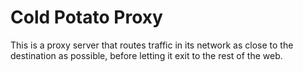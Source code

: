 # Cold Potato Proxy
This is a proxy server that routes traffic in its network as close to the destination as possible, before letting it exit to the rest of the web.
